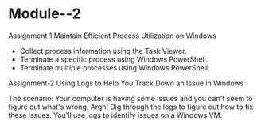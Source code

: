 # Module--2
Assignment 1
Maintain Efficient Process Utilization on Windows

* Collect process information using the Task Viewer.
* Terminate a specific process using Windows PowerShell.
* Terminate multiple processes using Windows PowerShell.

Assignment-2 
Using Logs to Help You Track Down an Issue in Windows

The scenario:
Your computer is having some issues and you can't seem to figure out what's wrong. Argh! Dig through the logs to figure out how to fix these issues.
You'll use logs to identify issues on a Windows VM.

